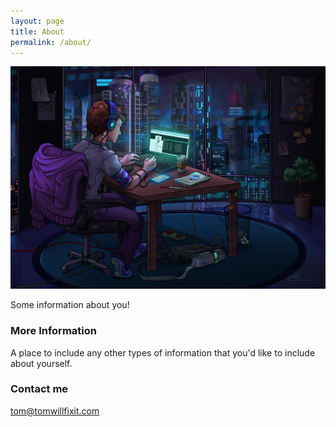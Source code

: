 ```yaml
---
layout: page
title: About
permalink: /about/
---
```


![banner](./images/twfi.jpg)

Some information about you!

### More Information

A place to include any other types of information that you'd like to include about yourself.

### Contact me

[tom@tomwillfixit.com](mailto:tom@tomwillfixit.com)
